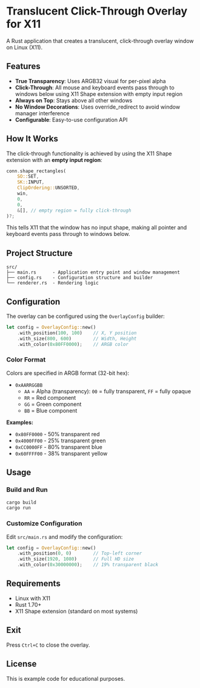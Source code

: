 # Translucent Click-Through Overlay for X11

A Rust application that creates a translucent, click-through overlay window on Linux (X11).

## Features

- **True Transparency**: Uses ARGB32 visual for per-pixel alpha
- **Click-Through**: All mouse and keyboard events pass through to windows below using X11 Shape extension with empty input region
- **Always on Top**: Stays above all other windows
- **No Window Decorations**: Uses override_redirect to avoid window manager interference
- **Configurable**: Easy-to-use configuration API

## How It Works

The click-through functionality is achieved by using the X11 Shape extension with an **empty input region**:

```rust
conn.shape_rectangles(
    SO::SET,
    SK::INPUT,
    ClipOrdering::UNSORTED,
    win,
    0,
    0,
    &[], // empty region = fully click-through
)?;
```

This tells X11 that the window has no input shape, making all pointer and keyboard events pass through to windows below.

## Project Structure

```
src/
├── main.rs      - Application entry point and window management
├── config.rs    - Configuration structure and builder
└── renderer.rs  - Rendering logic
```

## Configuration

The overlay can be configured using the `OverlayConfig` builder:

```rust
let config = OverlayConfig::new()
    .with_position(100, 100)    // X, Y position
    .with_size(800, 600)        // Width, Height
    .with_color(0x80FF0000);    // ARGB color
```

### Color Format

Colors are specified in ARGB format (32-bit hex):

- `0xAARRGGBB`
  - `AA` = Alpha (transparency): `00` = fully transparent, `FF` = fully opaque
  - `RR` = Red component
  - `GG` = Green component
  - `BB` = Blue component

**Examples:**

- `0x80FF0000` - 50% transparent red
- `0x4000FF00` - 25% transparent green
- `0xCC0000FF` - 80% transparent blue
- `0x60FFFF00` - 38% transparent yellow

## Usage

### Build and Run

```bash
cargo build
cargo run
```

### Customize Configuration

Edit `src/main.rs` and modify the configuration:

```rust
let config = OverlayConfig::new()
    .with_position(0, 0)        // Top-left corner
    .with_size(1920, 1080)      // Full HD size
    .with_color(0x30000000);    // 19% transparent black
```

## Requirements

- Linux with X11
- Rust 1.70+
- X11 Shape extension (standard on most systems)

## Exit

Press `Ctrl+C` to close the overlay.

## License

This is example code for educational purposes.
